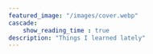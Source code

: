 ```yaml
---
featured_image: "/images/cover.webp"
cascade:
    show_reading_time : true
description: "Things I learned lately"
---
```

